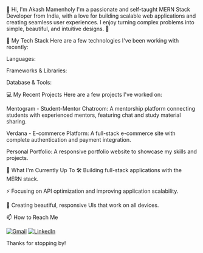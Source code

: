 👋 Hi, I'm Akash Mamenholy
I'm a passionate and self-taught MERN Stack Developer from India, with a love for building scalable web applications and creating seamless user experiences. I enjoy turning complex problems into simple, beautiful, and intuitive designs. 🎨

🚀 My Tech Stack
Here are a few technologies I've been working with recently:

Languages:

Frameworks & Libraries:

Database & Tools:

💻 My Recent Projects
Here are a few projects I've worked on:

Mentogram - Student-Mentor Chatroom: A mentorship platform connecting students with experienced mentors, featuring chat and study material sharing.

Verdana - E-commerce Platform: A full-stack e-commerce site with complete authentication and payment integration.

Personal Portfolio: A responsive portfolio website to showcase my skills and projects.

🌱 What I'm Currently Up To
🛠️ Building full-stack applications with the MERN stack.

⚡ Focusing on API optimization and improving application scalability.

📱 Creating beautiful, responsive UIs that work on all devices.

📫 How to Reach Me
<p align="left">
<a href="mailto:akashmamenholy@gmail.com" target="_blank"><img src="https://img.shields.io/badge/Gmail-D14836?style=for-the-badge&logo=gmail&logoColor=white" alt="Gmail"/></a>
<a href="https://www.google.com/search?q=https://www.linkedin.com/in/akash-mamenholy-275b37353" target="_blank"><img src="https://www.google.com/search?q=https://img.shields.io/badge/LinkedIn-0077B5%3Fstyle%3Dfor-the-badge%26logo%3Dlinkedin%26logoColor%3Dwhite" alt="LinkedIn"/></a>
</p>

Thanks for stopping by!
